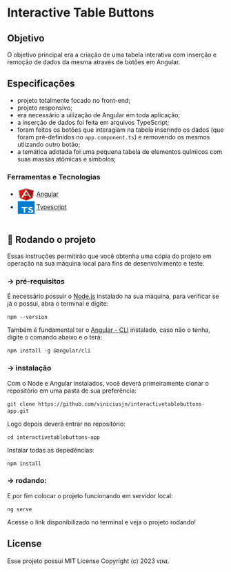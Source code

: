 # Interactive Table Buttons

## Objetivo
O objetivo principal era a criação de uma tabela interativa com inserção e remoção de dados da mesma através de botões em Angular.

## Especificações
- projeto totalmente focado no front-end;
- projeto responsivo;
- era necessário a uilização de Angular em toda aplicação;
- a inserção de dados foi feita em arquivos TypeScript;
- foram feitos os botões que interagiam na tabela inserindo os dados (que foram pré-definidos no ```app.component.ts```) e removendo os mesmos utlizando outro botão;
- a temática adotada foi uma pequena tabela de elementos químicos com suas massas atômicas e símbolos;

### Ferramentas e Tecnologias

* <img align="center" alt="Angular" height="30" width="40" href="#" src="https://raw.githubusercontent.com/devicons/devicon/1119b9f84c0290e0f0b38982099a2bd027a48bf1/icons/angularjs/angularjs-original.svg"> [Angular](https://angular.io/)
* <img align="center" alt="TypeScript" height="30" width="40" href="#" src="https://raw.githubusercontent.com/devicons/devicon/1119b9f84c0290e0f0b38982099a2bd027a48bf1/icons/typescript/typescript-original.svg"> [Typescript](https://www.typescriptlang.org/) 
<br><br>



## 🚀 Rodando o projeto

Essas instruções permitirão que você obtenha uma cópia do projeto em operação na sua máquina local para fins de desenvolvimento e teste.

### -> pré-requisitos

É necessário possuir o [Node.js](https://nodejs.org/en) instalado na sua máquina, para verificar se já o possui, abra o terminal e digite:

```
npm --version
```

Também é fundamental ter o [Angular - CLI](https://angular.io/cli) instalado, caso não o tenha, digite o comando abaixo e o terá:

```
npm install -g @angular/cli
```

### -> instalação

Com o Node e Angular instalados, você deverá primeiramente clonar o repositório em uma pasta de sua preferência:

```
git clone https://github.com/viniciusjn/interactivetablebuttons-app.git
```

Logo depois deverá entrar no repositório:

```
cd interactivetablebuttons-app
```

Instalar todas as depedências:

```
npm install
```

### -> rodando:

E por fim colocar o projeto funcionando em servidor local:

```
ng serve
```

Acesse o link disponibilizado no terminal e veja o projeto rodando!

## License
Esse projeto possui MIT License Copyright (c) 2023 ᴠɪɴɪ. 
